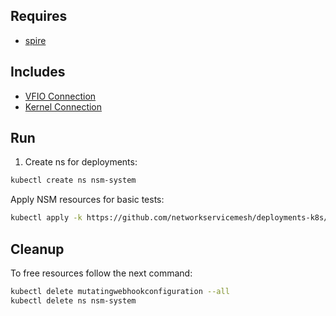 ## Requires

- [spire](../spire)

## Includes

- [VFIO Connection](../use-cases/Vfio2Noop)
- [Kernel Connection](../use-cases/SriovKernel2Noop)

## Run

1. Create ns for deployments:
```bash
kubectl create ns nsm-system
```

Apply NSM resources for basic tests:
```bash
kubectl apply -k https://github.com/networkservicemesh/deployments-k8s/examples/sriov?ref=56cd0f5d2dd9c4d825214c03e964041e8219b4da
```

## Cleanup

To free resources follow the next command:
```bash
kubectl delete mutatingwebhookconfiguration --all
kubectl delete ns nsm-system
```
